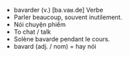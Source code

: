 - bavarder (v.)	[ba.vaʁ.de]	Verbe
- Parler beaucoup, souvent inutilement.
- Nói chuyện phiếm
- To chat / talk
- Solène bavarde pendant le cours.
- bavard (adj. / nom) = hay nói
